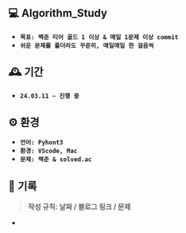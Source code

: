 ## 💻 Algorithm_Study
- **`목표: 백준 티어 골드 1 이상 & 매일 1문제 이상 commit`**
- **`쉬운 문제를 풀더라도 꾸준히, 매일매일 한 걸음씩`**

## 🕰️ 기간 
- **`24.03.11 ~ 진행 중`**

## ⚙️ 환경
- **`언어: Pyhont3`**
- **`환경: VScode, Mac`**
- **`문제: 백준 & solved.ac`**

## 📅 기록
 > **작성 규칙: 날짜 / 블로그 링크 / 문제**
 - **` `**